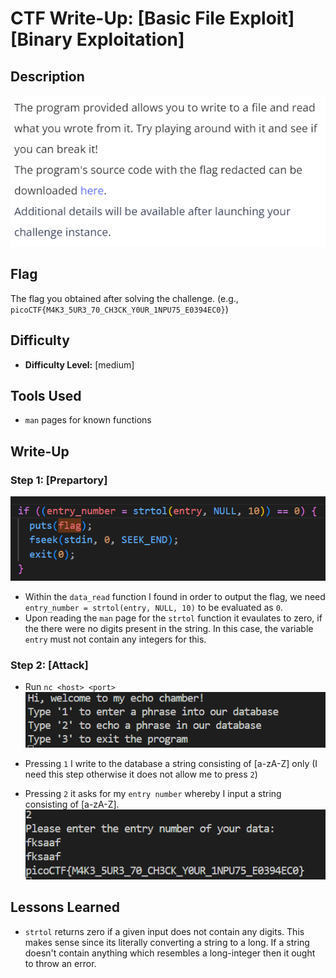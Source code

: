 # CTF Write-Up: [Basic File Exploit][Binary Exploitation]

## Description
![alt text](images/image-3.png)

## Flag
The flag you obtained after solving the challenge. (e.g., `picoCTF{M4K3_5UR3_70_CH3CK_Y0UR_1NPU75_E0394EC0}`)

## Difficulty
- **Difficulty Level:** [medium]

## Tools Used
- `man` pages for known functions

## Write-Up

### Step 1: [Prepartory]
![alt text](images/image.png)
- Within the `data_read` function I found in order to output the flag, we need `entry_number = strtol(entry, NULL, 10)` to be evaluated as `0`.
- Upon reading the `man` page for the `strtol` function it evaulates to zero, if the there were no digits present in the string. In this case, the variable `entry` must not contain any integers for this. 

### Step 2: [Attack]
- Run `nc <host> <port>` 
![alt text](images/image-1.png)

- Pressing `1` I write to the database a string consisting of [a-zA-Z] only (I need this step otherwise it does not allow me to press `2`)
- Pressing `2` it asks for my `entry number` whereby I input a string consisting of [a-zA-Z].
![alt text](images/image-2.png)


## Lessons Learned
- `strtol` returns zero if a given input does not contain any digits. This makes sense since its literally converting a string to a long. If a string doesn't contain anything which resembles a long-integer then it ought to throw an error.


